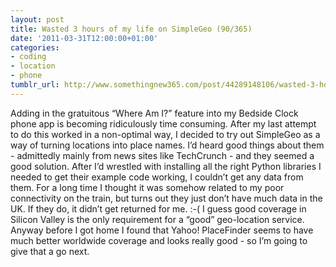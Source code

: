 ```yaml
---
layout: post
title: Wasted 3 hours of my life on SimpleGeo (90/365)
date: '2011-03-31T12:00:00+01:00'
categories:
- coding
- location
- phone
tumblr_url: http://www.somethingnew365.com/post/44289148106/wasted-3-hours-of-my-life-on-simplegeo-90365
---
```

Adding in the gratuitous “Where Am I?” feature into my Bedside Clock phone app is becoming ridiculously time consuming.
After my last attempt to do this worked in a non-optimal way, I decided to try out SimpleGeo as a way of turning locations into place names. I’d heard good things about them - admittedly mainly from news sites like TechCrunch - and they seemed a good solution.
After I’d wrestled with installing all the right Python libraries I needed to get their example code working, I couldn’t get any data from them. For a long time I thought it was somehow related to my poor connectivity on the train, but turns out they just don’t have much data in the UK. If they do, it didn’t get returned for me. :-( I guess good coverage in Silicon Valley is the only requirement for a “good” geo-location service.
Anyway before I got home I found that Yahoo! PlaceFinder seems to have much better worldwide coverage and looks really good - so I’m going to give that a go next.
